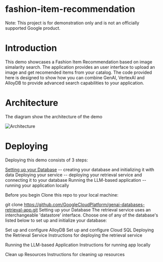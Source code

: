 # fashion-item-recommendation

Note: This project is for demonstration only and is not an officially supported Google product.

# Introduction

This demo showcases a Fashion Item Recommendation based on image simalarity search. The application provides an user interface to upload an image and get recomended items from your catalog. The code provided here is designed to show how you can combine GenAI, VertexAI and AlloyDB to provide advanced search capabilities to your application.

# Architecture

The diagram show the architecture of the demo

![Architecture](images/fashion_items_recommendation_app.png)

# Deploying

Deploying this demo consists of 3 steps:

[Setting up your Database](docs/alloydb.md) -- creating your database and initializing it with data
Deploying your service -- deploying your retrieval service and connecting it to your database
Running the LLM-based application -- running your application locally

Before you begin
Clone this repo to your local machine:

git clone https://github.com/GoogleCloudPlatform/genai-databases-retrieval-app.git
Setting up your Database
The retrieval service uses an interchangeable 'datastore' interface. Choose one of any of the database's listed below to set up and initialize your database:

Set up and configure AlloyDB
Set up and configure Cloud SQL
Deploying the Retrieval Service
Instructions for deploying the retrieval service

Running the LLM-based Application
Instructions for running app locally

Clean up Resources
Instructions for cleaning up resources




